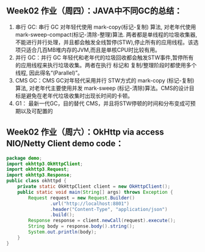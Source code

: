 ## Week02 作业（周四）：JAVA中不同GC的总结：
1. 串行 GC: 串行 GC 对年轻代使用 mark-copy(标记-复制) 算法, 对老年代使用 mark-sweep-compact(标记-清除-整理)算法. 两者都是单线程的垃圾收集器,不能进行并行处理，并且都会触发全线暂停(STW),停止所有的应用线程。该选项只适合几百MB堆内存的JVM,而且是单核CPU时比较有用。
2. 并行 GC：并行 GC 年轻代和老年代的垃圾回收都会触发STW事件,暂停所有的应用线程来执行垃圾收集。两者在执行 标记和 复制/整理阶段时都使用多个线程, 因此得名“(Parallel)”。
3. CMS GC：CMS GC对年轻代采用并行 STW方式的 mark-copy (标记-复制)算法, 对老年代主要使用并发 mark-sweep (标记-清除)算法。CMS的设计目标是避免在老年代垃圾收集时出现长时间的卡顿。
4. G1： 最新一代GC，目的替代 CMS，并且将STW停顿的时间和分布变成可预期以及可配置的

## Week02 作业（周六）：OkHttp via access NIO/Netty Client demo code：
```java
package demo;
import okhttp3.OkHttpClient;
import okhttp3.Request;
import okhttp3.Response;
public class okhttpd {
    private static OkHttpClient client = new OkHttpClient();
    public static void main(String[] args) throws Exception {
        Request request = new Request.Builder()
                .url("http://localhost:8801")
                .header("Content-Type", "application/json")
                .build();
        Response response = client.newCall(request).execute();
        String body = response.body().string();
        System.out.println(body);
    }
}
```
